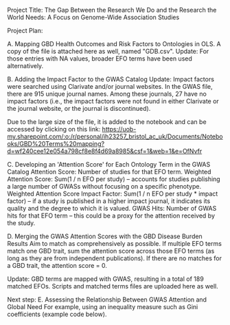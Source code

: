 Project Title: The Gap Between the Research We Do and the Research the World Needs: A Focus on Genome-Wide Association Studies

Project Plan:

A. Mapping GBD Health Outcomes and Risk Factors to Ontologies in OLS. 
A copy of the file is attached here as well, named "GDB.csv".
Update: For those entries with NA values, broader EFO terms have been used alternatively.



B. Adding the Impact Factor to the GWAS Catalog
Update:
Impact factors were searched using Clarivate and/or journal websites.
In the GWAS file, there are 915 unique journal names. Among these journals, 27 have no impact factors (i.e., the impact factors were not found in either Clarivate or the journal website, or the journal is discontinued).

Due to the large size of the file, it is added to the notebook and can be accessed by clicking on this link:
https://uob-my.sharepoint.com/:o:/r/personal/ih23257_bristol_ac_uk/Documents/Notebooks/GBD%20Terms%20mapping?d=wf240cee12e054a798cf8e8f4d69a8985&csf=1&web=1&e=OfNvfr


C. Developing an 'Attention Score' for Each Ontology Term in the GWAS Catalog
Attention Score: Number of studies for that EFO term.
Weighted Attention Score: Sum(1 / n EFO per study) – accounts for studies publishing a large number of GWASs without focusing on a specific phenotype.
Weighted Attention Score Impact Factor: Sum(1 / n EFO per study * impact factor) – if a study is published in a higher impact journal, it indicates its quality and the degree to which it is valued.
GWAS Hits: Number of GWAS hits for that EFO term – this could be a proxy for the attention received by the study.


D. Merging the GWAS Attention Scores with the GBD Disease Burden Results
Aim to match as comprehensively as possible.
If multiple EFO terms match one GBD trait, sum the attention score across those EFO terms (as long as they are from independent publications).
If there are no matches for a GBD trait, the attention score = 0.

Update: GBD terms are mapped with GWAS, resulting in a total of 189 matched EFOs.
Scripts and matched terms files are uploaded here as well.

Next step: 
E. Assessing the Relationship Between GWAS Attention and Global Need
For example, using an inequality measure such as Gini coefficients (example code below).

